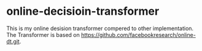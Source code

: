 # online-decisioin-transformer
This is my online desision transformer compered to other implementation.
The Transformer is based on https://github.com/facebookresearch/online-dt.git.


